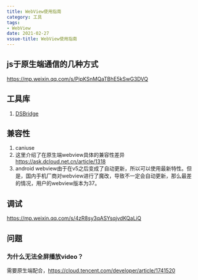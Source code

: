 ```yaml
---
title: WebView使用指南
category: 工具
tags:
- WebView
date: 2021-02-27
vssue-title: WebView使用指南
---
```


## js于原生端通信的几种方式

https://mp.weixin.qq.com/s/PipKSnMQaTBhE5kSwG3DVQ

## 工具库

1. [DSBridge](https://github.com/wendux/DSBridge-Android/blob/master/readme-chs.md#%E4%BD%BF%E7%94%A8)

## 兼容性

1. caniuse
2. 这里介绍了在原生端webview具体的兼容性差异 https://ask.dcloud.net.cn/article/1318
3. android webview由于在v5之后变成了自动更新，所以可以使用最新特性。但是，国内手机厂商对webview进行了魔改，导致不一定会自动更新，那么最差的情况，用户的webview版本为37。

## 调试

https://mp.weixin.qq.com/s/4zR8sy3qASYsqjvdKQaLiQ

## 问题

### 为什么无法全屏播放video？

需要原生端配合，https://cloud.tencent.com/developer/article/1741520
